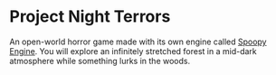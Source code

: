 Project Night Terrors
====

An open-world horror game made with its own engine called [Spoopy Engine](https://github.com/Just-Feeshy/spoopy-engine). You will explore an infinitely stretched forest in a mid-dark
atmosphere while something lurks in the woods.
